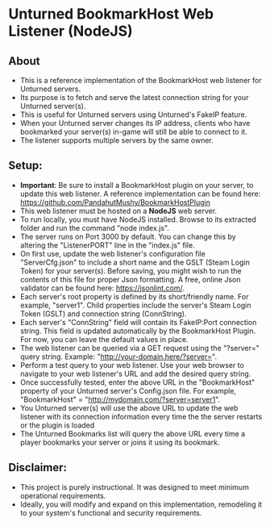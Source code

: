 # Unturned BookmarkHost Web Listener (NodeJS)

## About
- This is a reference implementation of the BookmarkHost web listener for Unturned servers.
- Its purpose is to fetch and serve the latest connection string for your Unturned server(s).
- This is useful for Unturned servers using Unturned's FakeIP feature.
- When your Unturned server changes its IP address, clients who have bookmarked your server(s) in-game will still be able to connect to it.
- The listener supports multiple servers by the same owner.

## Setup:
- **Important**: Be sure to install a BookmarkHost plugin on your server, to update this web listener. A reference implementation can be found here: https://github.com/PandahutMushy/BookmarkHostPlugin
- This web listener must be hosted on a **NodeJS** web server.
- To run locally, you must have NodeJS installed. Browse to its extracted folder and run the command "node index.js".
- The server runs on Port 3000 by default. You can change this by altering the "ListenerPORT" line in the "index.js" file.
- On first use, update the web listener's configuration file "ServerCfg.json" to include a short name and the GSLT (Steam Login Token) for your server(s). Before saving, you might wish to run the contents of this file for proper Json formatting. A free, online Json validator can be found here: https://jsonlint.com/. 
- Each server's root property is defined by its short/friendly name. For example, "server1". Child properties include the server's Steam Login Token (GSLT) and connection string (ConnString).
- Each server's "ConnString" field will contain its FakeIP:Port connection string. This field is updated automatically by the BookmarkHost Plugin. For now, you can leave the default values in place.
- The web listener can be queried via a GET request using the "?server=" query string. Example: "http://your-domain.here/?server=<shortname>".
- Perform a test query to your web listener. Use your web browser to navigate to your web listener's URL and add the desired query string.
- Once successfully tested, enter the above URL in the "BookmarkHost" property of your Unturned server's Config.json file. For example, "BookmarkHost" = "http://mydomain.com/?server=server1".
- You Unturned server(s) will use the above URL to update the web listener with its connection information every time the the server restarts or the plugin is loaded
- The Unturned Bookmarks list will query the above URL every time a player bookmarks your server or joins it using its bookmark.

## Disclaimer:
- This project is purely instructional. It was designed to meet minimum operational requirements.
- Ideally, you will modify and expand on this implementation, remodeling it to your system's functional and security requirements.